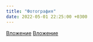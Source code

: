 ```yaml
---
title: "Фотография"
date: 2022-05-01 22:25:00 +0300
---
```



[Вложение](/assets/vk_photos/3/OCXYJJvuxCs.jpg)
[Вложение](/assets/vk_photos/3/Tf-O3LQvHWY.jpg)
